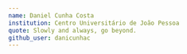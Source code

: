 ```yaml
---
name: Daniel Cunha Costa 
institution: Centro Universitário de João Pessoa
quote: Slowly and always, go beyond.
github_user: danicunhac
---
```

